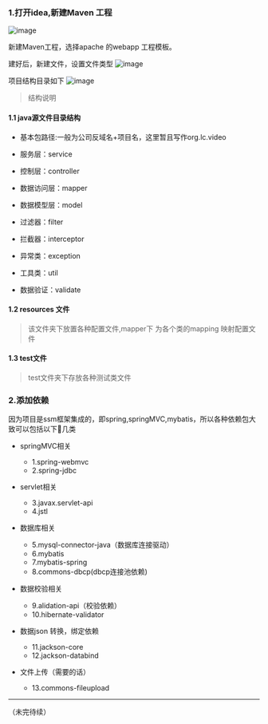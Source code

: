 ### 1.打开idea,新建Maven 工程

![image](https://raw.githubusercontent.com/XiMingJun/videoManager/master/resource/image/QQ20180512-142813%402x.png)

新建Maven工程，选择apache 的webapp 工程模板。

建好后，新建文件，设置文件类型
![image](https://raw.githubusercontent.com/XiMingJun/videoManager/master/resource/image/QQ20180508-205345%402x.png)

项目结构目录如下
![image](https://raw.githubusercontent.com/XiMingJun/videoManager/master/resource/image/QQ20180512-140145%402x.png)

> 结构说明

#### 1.1 java源文件目录结构
- 基本包路径:一般为公司反域名+项目名，这里暂且写作org.lc.video

- 服务层：service
- 控制层：controller
- 数据访问层：mapper
- 数据模型层：model
- 过滤器：filter
- 拦截器：interceptor
- 异常类：exception
- 工具类：util
- 数据验证：validate

#### 1.2 resources 文件
> 该文件夹下放置各种配置文件,mapper下 为各个类的mapping 映射配置文件

#### 1.3 test文件
> test文件夹下存放各种测试类文件

### 2.添加依赖

因为项目是ssm框架集成的，即spring,springMVC,mybatis，所以各种依赖包大致可以包括以下几类

-  springMVC相关

    - 1.spring-webmvc
    - 2.spring-jdbc

- servlet相关

    - 3.javax.servlet-api
    - 4.jstl
- 数据库相关
    - 5.mysql-connector-java（数据库连接驱动）
    - 6.mybatis
    - 7.mybatis-spring
    - 8.commons-dbcp(dbcp连接池依赖)
- 数据校验相关
    - 9.alidation-api（校验依赖）
    - 10.hibernate-validator
- 数据json 转换，绑定依赖
    - 11.jackson-core
    - 12.jackson-databind
- 文件上传（需要的话）
    - 13.commons-fileupload

---
（未完待续）



